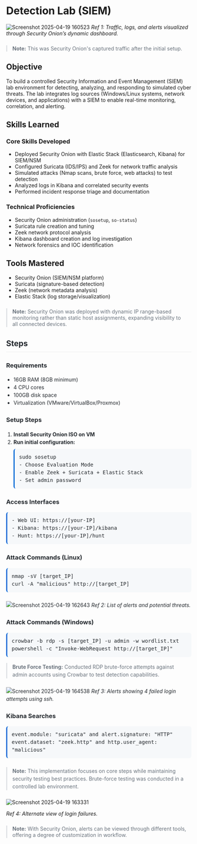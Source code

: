 # Detection Lab (SIEM)

![Screenshot 2025-04-19 160523](https://github.com/user-attachments/assets/6bc14c54-926e-4da0-9b09-a1e27919f8c1)
*Ref 1: Traffic, logs, and alerts visualized through Security Onion’s dynamic dashboard.*

<blockquote style="border-left: 3px solid #dfe2e5; color: #6a737d; padding: 0 1em; margin: 24px 0;">
    <strong>Note:</strong> This was Security Onion's captured traffic after the initial setup.
  </blockquote>
</div>

## Objective

To build a controlled Security Information and Event Management (SIEM) lab environment for detecting, analyzing, and responding to simulated cyber threats. The lab integrates log sources (Windows/Linux systems, network devices, and applications) with a SIEM to enable real-time monitoring, correlation, and alerting.

## Skills Learned

### Core Skills Developed
- Deployed Security Onion with Elastic Stack (Elasticsearch, Kibana) for SIEM/NSM
- Configured Suricata (IDS/IPS) and Zeek for network traffic analysis
- Simulated attacks (Nmap scans, brute force, web attacks) to test detection
- Analyzed logs in Kibana and correlated security events
- Performed incident response triage and documentation

### Technical Proficiencies
- Security Onion administration (`sosetup`, `so-status`)
- Suricata rule creation and tuning
- Zeek network protocol analysis
- Kibana dashboard creation and log investigation
- Network forensics and IOC identification

## Tools Mastered
- Security Onion (SIEM/NSM platform)
- Suricata (signature-based detection)
- Zeek (network metadata analysis)
- Elastic Stack (log storage/visualization)

<blockquote style="border-left: 3px solid #dfe2e5; color: #6a737d; padding: 0 1em; margin: 24px 0;">
    <strong>Note:</strong> Security Onion was deployed with dynamic IP range-based monitoring rather than static host assignments, expanding visibility to all connected devices.
  </blockquote>
</div>

<div style="font-family: -apple-system, BlinkMacSystemFont, 'Segoe UI', Helvetica, Arial, sans-serif; max-width: 800px; margin: 0 auto; color: #24292e; line-height: 1.5;">
  <h2 style="border-bottom: 1px solid #eaecef; padding-bottom: 0.3em;">Steps</h2>

  <div style="margin-bottom: 24px;">
    <h3 style="margin-bottom: 16px; margin-top: 24px;">Requirements</h3>
    <ul style="padding-left: 20px;">
      <li>16GB RAM (8GB minimum)</li>
      <li>4 CPU cores</li>
      <li>100GB disk space</li>
      <li>Virtualization (VMware/VirtualBox/Proxmox)</li>
    </ul>
  </div>

  <div style="margin-bottom: 24px;">
    <h3 style="margin-bottom: 16px; margin-top: 24px;">Setup Steps</h3>
    <ol style="padding-left: 20px;">
      <li><strong>Install Security Onion ISO on VM</strong></li>
      <li><strong>Run initial configuration:</strong>
        <div style="background: #f6f8fa; padding: 12px; border-radius: 6px; border-left: 3px solid #0366d6; margin: 8px 0; font-family: monospace; font-size: 14px;">
          sudo sosetup<br>
          - Choose Evaluation Mode<br>
          - Enable Zeek + Suricata + Elastic Stack<br>
          - Set admin password
        </div>
      </li>
    </ol>
  </div>

  <div style="margin-bottom: 24px;">
    <h3 style="margin-bottom: 16px; margin-top: 24px;">Access Interfaces</h3>
    <div style="background: #f6f8fa; padding: 12px; border-radius: 6px; border-left: 3px solid #0366d6; font-family: monospace; font-size: 14px;">
      - Web UI: https://[your-IP]<br>
      - Kibana: https://[your-IP]/kibana<br>
      - Hunt: https://[your-IP]/hunt
    </div>
  </div>

  <div style="margin-bottom: 24px;">
    <h3 style="margin-bottom: 16px; margin-top: 24px;">Attack Commands (Linux)</h3>
    <div style="background: #f6f8fa; padding: 12px; border-radius: 6px; border-left: 3px solid #0366d6; font-family: monospace; font-size: 14px;">
      nmap -sV [target_IP]<br>
      curl -A "malicious" http://[target_IP]
    </div>
  </div>
  
![Screenshot 2025-04-19 162643](https://github.com/user-attachments/assets/20b0d50d-2f4f-48e7-9e3d-04bdc16c3694)
*Ref 2: List of alerts and potential threats.*

  <div style="margin-bottom: 24px;">
    <h3 style="margin-bottom: 16px; margin-top: 24px;">Attack Commands (Windows)</h3>
    <div style="background: #f6f8fa; padding: 12px; border-radius: 6px; border-left: 3px solid #0366d6; font-family: monospace; font-size: 14px;">
      crowbar -b rdp -s [target_IP] -u admin -w wordlist.txt<br>
      powershell -c "Invoke-WebRequest http://[target_IP]"
    </div>
    <blockquote style="border-left: 3px solid #dfe2e5; color: #6a737d; padding: 0 1em; margin: 16px 0;">
      <strong>Brute Force Testing:</strong> Conducted RDP brute-force attempts against admin accounts using Crowbar to test detection capabilities.
    </blockquote>
  </div>
  
![Screenshot 2025-04-19 164538](https://github.com/user-attachments/assets/c2fe9773-ce43-4128-8077-884aee140a41)
*Ref 3: Alerts showing 4 failed login attempts using ssh.*
  <div style="margin-bottom: 24px;">
    <h3 style="margin-bottom: 16px; margin-top: 24px;">Kibana Searches</h3>
    <div style="background: #f6f8fa; padding: 12px; border-radius: 6px; border-left: 3px solid #0366d6; font-family: monospace; font-size: 14px;">
      event.module: "suricata" and alert.signature: "HTTP"<br>
      event.dataset: "zeek.http" and http.user_agent: "malicious"
    </div>
  </div>

  <blockquote style="border-left: 3px solid #dfe2e5; color: #6a737d; padding: 0 1em; margin: 24px 0;">
    <strong>Note:</strong> This implementation focuses on core steps while maintaining security testing best practices. Brute-force testing was conducted in a controlled lab environment.
  </blockquote>
</div>


![Screenshot 2025-04-19 163331](https://github.com/user-attachments/assets/52e080f3-43c7-4b2d-8d8f-50d9f74f88cd)

*Ref 4: Alternate view of login failures.*


 <blockquote style="border-left: 3px solid #dfe2e5; color: #6a737d; padding: 0 1em; margin: 24px 0;">
    <strong>Note:</strong> With Security Onion, alerts can be viewed through different tools, offering a degree of customization in workflow.
  </blockquote>
</div>
